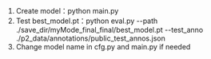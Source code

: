 1. Create model：python main.py
2. Test best_model.pt：python eval.py --path ./save_dir/myMode_final_final/best_model.pt --test_anno ./p2_data/annotations/public_test_annos.json
3. Change model name in cfg.py and main.py if needed
